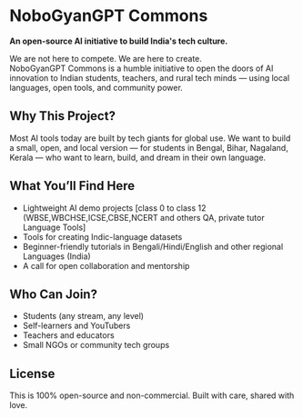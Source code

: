 # NoboGyanGPT Commons

**An open-source AI initiative to build India's tech culture.**

We are not here to compete. We are here to create.  
NoboGyanGPT Commons is a humble initiative to open the doors of AI innovation to Indian students, teachers, and rural tech minds — using local languages, open tools, and community power.

## Why This Project?

Most AI tools today are built by tech giants for global use. We want to build a small, open, and local version — for students in Bengal, Bihar, Nagaland, Kerala — who want to learn, build, and dream in their own language.

## What You’ll Find Here

- Lightweight AI demo projects [class 0 to class 12 (WBSE,WBCHSE,ICSE,CBSE,NCERT and others QA, private tutor Language Tools]
- Tools for creating Indic-language datasets
- Beginner-friendly tutorials in Bengali/Hindi/English and other regional Languages (India) 
- A call for open collaboration and mentorship

## Who Can Join?

- Students (any stream, any level)
- Self-learners and YouTubers
- Teachers and educators
- Small NGOs or community tech groups

## License

This is 100% open-source and non-commercial. Built with care, shared with love.
